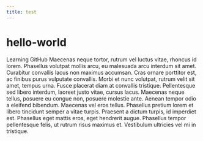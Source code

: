 ```yaml
---
title: test
---
```

# hello-world
Learning GitHub
Maecenas neque tortor, rutrum vel luctus vitae, rhoncus id lorem. Phasellus volutpat mollis arcu, eu malesuada arcu interdum sit amet. Curabitur convallis lacus non maximus accumsan. Cras ornare porttitor est, ac finibus purus vulputate convallis. Morbi et nunc volutpat, rutrum velit sit amet, tempus urna. Fusce placerat diam at convallis tristique. Pellentesque sed libero interdum, laoreet justo vitae, cursus lacus. Maecenas neque tellus, posuere eu congue non, posuere molestie ante. Aenean tempor odio a eleifend bibendum. Maecenas vel eros tellus. Phasellus pretium lorem et libero tincidunt semper a vitae turpis. Praesent a dictum turpis, id imperdiet est. Phasellus eget mattis eros, eget hendrerit augue. Phasellus tempor pellentesque felis, ut rutrum risus maximus et. Vestibulum ultricies vel mi in tristique.

